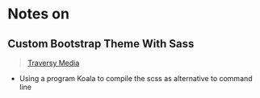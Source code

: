 # Notes on

## Custom Bootstrap Theme With Sass

> [Traversy Media](https://www.youtube.com/watch?v=pB7EwxwSfVk)



- Using a program Koala to compile the scss as alternative to command line 